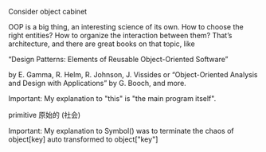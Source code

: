 Consider object cabinet


OOP is a big thing, an interesting science of its own. How to choose the right entities? How to organize the interaction between them? That’s architecture, and there are great books on that topic, like 

“Design Patterns: Elements of Reusable Object-Oriented Software”

 by E. Gamma, R. Helm, R. Johnson, J. Vissides or “Object-Oriented Analysis and Design with Applications” by G. Booch, and more.

Important:
My explanation to "this" is "the main program itself".

primitive 原始的 (社会)

Important:
My explanation to Symbol() was to terminate the chaos of object[key] auto transformed to object["key"]